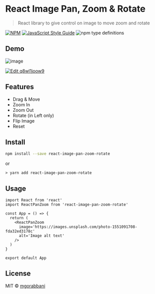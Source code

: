 # React Image Pan, Zoom & Rotate

> React library to give control on image to move zoom and rotate

[![NPM](https://img.shields.io/npm/v/react-image-pan-zoom-rotate.svg)](https://www.npmjs.com/package/react-image-pan-zoom-rotate) [![JavaScript Style Guide](https://img.shields.io/badge/code_style-standard-brightgreen.svg)](https://standardjs.com)
![npm type definitions](https://img.shields.io/npm/types/typescript.svg?label=lang)

## Demo

![image](https://user-images.githubusercontent.com/12911638/129459723-3797ebbe-76eb-465b-bf38-5c61212fca83.png)

[![Edit q8wl1joow9](https://codesandbox.io/static/img/play-codesandbox.svg)](https://codesandbox.io/s/n1rv671pkj)

## Features

- Drag & Move
- Zoom In
- Zoom Out
- Rotate (in Left only)
- Flip Image
- Reset

## Install

```bash
npm install --save react-image-pan-zoom-rotate
```

or

```
> yarn add react-image-pan-zoom-rotate
```

## Usage

```tsx
import React from 'react'
import ReactPanZoom from 'react-image-pan-zoom-rotate'

const App = () => {
  return (
    <ReactPanZoom
      image='https://images.unsplash.com/photo-1551091708-fda32ed3178c'
      alt='Image alt text'
    />
  )
}

export default App
```

## License

MIT © [mgorabbani](https://github.com/mgorabbani)
